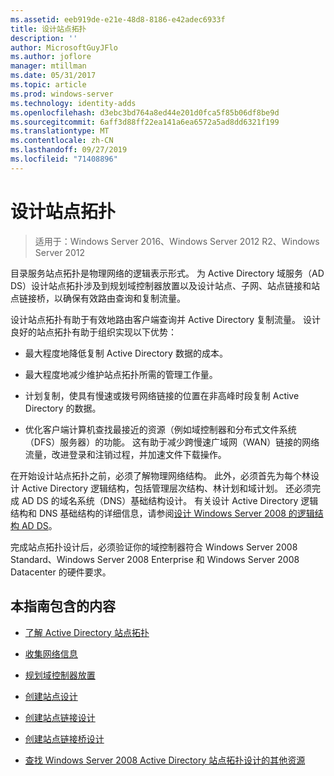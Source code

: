 ```yaml
---
ms.assetid: eeb919de-e21e-48d8-8186-e42adec6933f
title: 设计站点拓扑
description: ''
author: MicrosoftGuyJFlo
ms.author: joflore
manager: mtillman
ms.date: 05/31/2017
ms.topic: article
ms.prod: windows-server
ms.technology: identity-adds
ms.openlocfilehash: d3ebc3bd764a8ed44e201d0fca5f85b06df8be9d
ms.sourcegitcommit: 6aff3d88ff22ea141a6ea6572a5ad8dd6321f199
ms.translationtype: MT
ms.contentlocale: zh-CN
ms.lasthandoff: 09/27/2019
ms.locfileid: "71408896"
---
```

# <a name="designing-the-site-topology"></a>设计站点拓扑

>适用于：Windows Server 2016、Windows Server 2012 R2、Windows Server 2012

目录服务站点拓扑是物理网络的逻辑表示形式。 为 Active Directory 域服务（AD DS）设计站点拓扑涉及到规划域控制器放置以及设计站点、子网、站点链接和站点链接桥，以确保有效路由查询和复制流量。  
  
设计站点拓扑有助于有效地路由客户端查询并 Active Directory 复制流量。 设计良好的站点拓扑有助于组织实现以下优势：  
  
-   最大程度地降低复制 Active Directory 数据的成本。  
  
-   最大程度地减少维护站点拓扑所需的管理工作量。  
  
-   计划复制，使具有慢速或拨号网络链接的位置在非高峰时段复制 Active Directory 的数据。  
  
-   优化客户端计算机查找最接近的资源（例如域控制器和分布式文件系统（DFS）服务器）的功能。 这有助于减少跨慢速广域网（WAN）链接的网络流量，改进登录和注销过程，并加速文件下载操作。  
  
在开始设计站点拓扑之前，必须了解物理网络结构。 此外，必须首先为每个林设计 Active Directory 逻辑结构，包括管理层次结构、林计划和域计划。 还必须完成 AD DS 的域名系统（DNS）基础结构设计。 有关设计 Active Directory 逻辑结构和 DNS 基础结构的详细信息，请参阅[设计 Windows Server 2008 的逻辑结构 AD DS](https://technet.microsoft.com/library/cc770806.aspx)。  
  
完成站点拓扑设计后，必须验证你的域控制器符合 Windows Server 2008 Standard、Windows Server 2008 Enterprise 和 Windows Server 2008 Datacenter 的硬件要求。  
  
## <a name="in-this-guide"></a>本指南包含的内容  
  
-   [了解 Active Directory 站点拓扑](../../ad-ds/plan/Understanding-Active-Directory-Site-Topology.md)  
  
-   [收集网络信息](../../ad-ds/plan/Collecting-Network-Information.md)  
  
-   [规划域控制器放置](../../ad-ds/plan/Planning-Domain-Controller-Placement.md)  
  
-   [创建站点设计](../../ad-ds/plan/Creating-a-Site-Design.md)  
  
-   [创建站点链接设计](../../ad-ds/plan/Creating-a-Site-Link-Design.md)  
  
-   [创建站点链接桥设计](../../ad-ds/plan/Creating-a-Site-Link-Bridge-Design.md)  
  
-   [查找 Windows Server 2008 Active Directory 站点拓扑设计的其他资源](../../ad-ds/plan/Finding-Additional-Resources-for-Windows-Server-2008-Active-Directory-Site-Topology-Design.md)  
  


